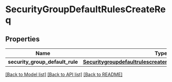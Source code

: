 # SecurityGroupDefaultRulesCreateReq

## Properties
Name | Type | Description | Notes
------------ | ------------- | ------------- | -------------
**security_group_default_rule** | [**SecuritygroupdefaultrulescreatereqSecurityGroupDefaultRule**](SecuritygroupdefaultrulescreatereqSecurityGroupDefaultRule.md) |  | [optional] 

[[Back to Model list]](../README.md#documentation-for-models) [[Back to API list]](../README.md#documentation-for-api-endpoints) [[Back to README]](../README.md)


